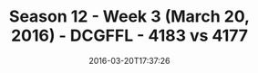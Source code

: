 ---
title: Season 12 - Week 3 (March 20, 2016) - DCGFFL - 4183 vs 4177
teams_score:
- team: 4183
  score: 27
- team: 4177
  score: 12
mvp: Kevin S. (Olive); Christian S. (Red)
game-ball: Amanda L. (Olive); Tom (Red)
season: 12
week: 3
date: '2016-03-20T17:37:26'
pageid: season-12-week-3-march-20-2016-4183-vs-4177
---